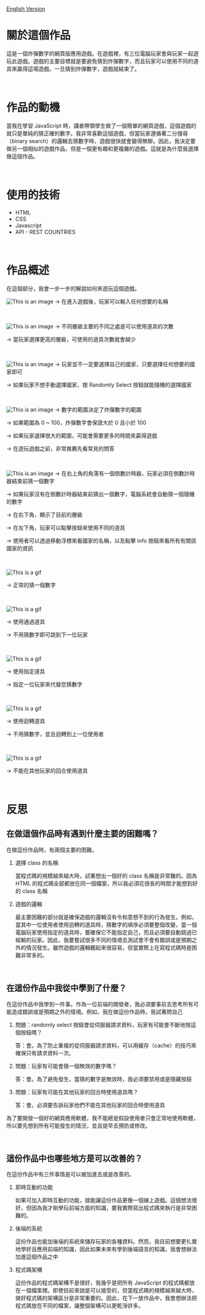 [English Version](../Readme.md)

# 關於這個作品

這是一個炸彈數字的網頁版應用遊戲。在遊戲裡，有三位電腦玩家會與玩家一起遊玩此遊戲。遊戲的主要目標就是要避免猜到炸彈數字，而且玩家可以使用不同的道具來贏得這場遊戲。一旦猜到炸彈數字，遊戲就結束了。

&nbsp;

# 作品的動機

當我在學習 JavaScript 時，講者帶領學生做了一個簡單的網頁遊戲，這個遊戲的就只是單純的猜正確的數字。我非常喜歡這個遊戲，但當玩家遵循著二分搜尋（binary search）的邏輯去猜數字時，遊戲很快就會變得無聊。因此，我決定要做另一個相似的遊戲作品，但是一個更有趣和更複雜的遊戲。這就是為什麼我選擇做這個作品。

&nbsp;

# 使用的技術

- HTML
- CSS
- Javascript
- API - REST COUNTRIES

&nbsp;

# 作品概述

在這個部分，我會一步一步的解說如何來遊玩這個遊戲。

![This is an image](/img/name.png)
&#8594; 在進入遊戲後，玩家可以輸入任何想要的名稱

&nbsp;

![This is an image](/img/level.png)
&#8594; 不同層級主要的不同之處是可以使用道具的次數

&#8594; 當玩家選擇更高的層級，可使用的道具次數就會越少

&nbsp;

![This is an image](/img/country.png)
&#8594; 玩家並不一定要選擇自己的國家，只要選擇任何想要的國家即可

&#8594; 如果玩家不想手動選擇國家，按 Randomly Select 按鈕就能隨機的選擇國家

&nbsp;

![This is an image](/img/range.png)
&#8594; 數字的範圍決定了炸彈數字的範圍

&#8594; 如果範圍為 0 ~ 100，炸彈數字會保證大於 0 且小於 100

&#8594; 如果玩家選擇很大的範圍，可能會需要更多的時間來贏得遊戲

&#8594; 在遊玩遊戲之前，非常推薦先看常見的問答

&nbsp;

![This is an image](/img/game.png)
&#8594; 在右上角的角落有一個倒數計時器，玩家必須在倒數計時器結束前猜一個數字

&#8594; 如果玩家沒有在倒數計時器結束前猜出一個數字，電腦系統會自動猜一個隨機的數字

&#8594; 在右下角，顯示了目前的層級

&#8594; 在左下角，玩家可以點擊按鈕來使用不同的道具

&#8594; 使用者可以透過移動浮標來看國家的名稱，以及點擊 info 按鈕來看所有有關該國家的資訊

&nbsp;

![This is a gif](/img/guess.gif)

&#8594; 正常的猜一個數字

&nbsp;

![This is a gif](/img/pass.gif)

&#8594; 使用通過道具

&#8594; 不用猜數字即可跳到下一位玩家

&nbsp;

![This is a gif](/img/assign.gif)

&#8594; 使用指定道具

&#8594; 指定一位玩家來代替您猜數字

&nbsp;

![This is a gif](/img/reverse.gif)

&#8594; 使用迴轉道具

&#8594; 不用猜數字，並且迴轉到上一位使用者

&nbsp;

![This is a gif](/img/can't-use-tool.gif)

&#8594; 不能在其他玩家的回合使用道具

&nbsp;

# 反思

## 在做這個作品時有遇到什麼主要的困難嗎？

在做這份作品時，有兩個主要的困難。

1. 選擇 class 的名稱

   當程式碼的規模越來越大時，試著想出一個好的 class 名稱是非常難的。因為 HTML 的程式碼全部都放在同一個檔案，所以我必須花很長的時間才能想到好的 class 名稱

2. 遊戲的邏輯

   最主要困難的部分就是確保遊戲的邏輯沒有令和意想不到的行為發生。例如，當其中一位使用者使用迴轉的道具時，猜數字的順序必須要整個改變，當一個電腦玩家使用指定的道具時，要確保它不能指定自己，而且必須要自動跳過已經輸的玩家。因此，我要嘗試很多不同的情境去測試會不會有錯誤或是預期之外的情況發生。雖然遊戲的邏輯聽起來很容易，但當實際上在寫程式碼時是困難非常多的。

&nbsp;

## 在這份作品中我從中學到了什麼？

在這份作品中我學到一件事。作為一位前端的開發者，我必須要事前去思考所有可能造成錯誤或是預期之外的情境。例如，我在做這份作品時，我試著問自己

1. 問題：randomly select 按鈕會從伺服器請求資料，玩家有可能會不斷地按這個按鈕嗎？

   答：會。為了防止重複的從伺服器請求資料，可以用緩存（cache）的技巧來確保只有請求資料一次。

2. 問題：玩家有可能會猜一個無效的數字嗎？

   答：會。為了避免發生，當猜的數字是無效時，我必須要禁用或是隱藏按鈕

3. 問題：玩家有可能在其他玩家的回合時使用道具嗎？

   答：會。必須要告訴玩家他們不能在其他玩家的回合時使用道具

為了要開發一個好的網頁應用軟體，我不能總是假設使用者只會正常地使用軟體，所以要先想到所有可能發生的情況，並且提早去預防或修改。

&nbsp;

## 這份作品中也哪些地方是可以改善的？

在這份作品中有三件事情是可以被加進去或是改善的。

1. 即時互動的功能

   如果可加入即時互動的功能，就能讓這份作品更像一個線上遊戲。這個想法很好，但因為我才剛學玩前端方面的知識，要我實際寫出程式碼來執行是非常困難的。

2. 後端的系統

   這份作品也能加後端的系統來儲存玩家的各種資料。然而，我目前想要更扎實地學好且應用前端的知識，因此如果未來有學到後端語言的知識，我會想辦法加進這個作品之中

3. 程式碼架構

   這份作品的程式碼架構不是很好，我幾乎是把所有 JavaScript 的程式碼都放在ㄧ個檔案裡。即使目前來說是可以接受的，但當程式碼的規模越來越大時，做好程式碼的架構區分是非常重要的。因此，在下一放作品中，我會想辦法把程式碼放在不同的檔案，讓整個架構可以更乾淨許多。
